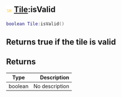 ## ![shared](.gitbook/assets/shared.png) [Tile](./home/Tile):isValid

```lua
boolean Tile:isValid()
```

Returns true if the tile is valid
------
## Returns

| Type   | Description |
| ------ | ----------: |
| boolean | No description |

